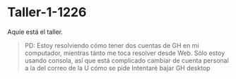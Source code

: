 # Taller-1-1226
Aquíe está el taller.
> PD: Estoy resolviendo cómo tener dos cuentas de GH en mi computador, mientras tánto me toca resolver desde Web.
Sólo estoy usando consola, así que está complicado cambiar de cuenta personal a la del correo de la U cómo se pide
Intentaré bajar GH desktop